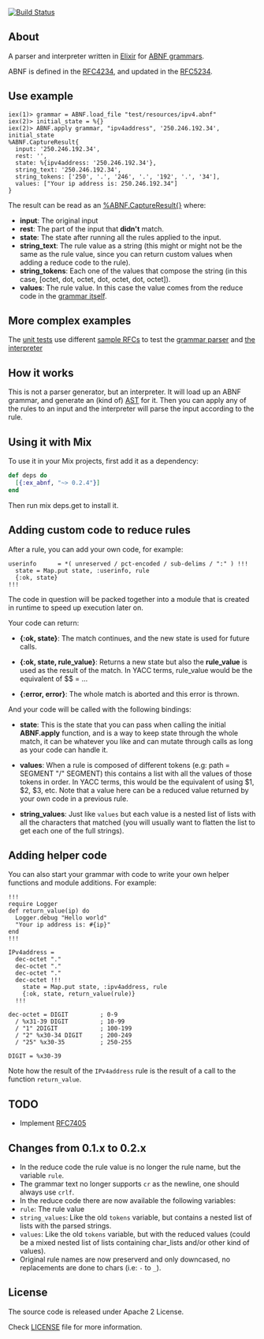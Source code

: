 [![Build Status](https://travis-ci.org/marcelog/ex_abnf.svg)](https://travis-ci.org/marcelog/ex_abnf)

## About

A parser and interpreter written in [Elixir](http://elixir-lang.org/) for [ABNF grammars](https://en.wikipedia.org/wiki/Augmented_Backus%E2%80%93Naur_Form).

ABNF is defined in the [RFC4234](https://tools.ietf.org/html/rfc4234),
and updated in the [RFC5234](https://tools.ietf.org/html/rfc5234).

## Use example

    iex(1)> grammar = ABNF.load_file "test/resources/ipv4.abnf"
    iex(2)> initial_state = %{}
    iex(2)> ABNF.apply grammar, "ipv4address", '250.246.192.34', initial_state
    %ABNF.CaptureResult{
      input: '250.246.192.34',
      rest: '',
      state: %{ipv4address: '250.246.192.34'},
      string_text: '250.246.192.34',
      string_tokens: ['250', '.', '246', '.', '192', '.', '34'],
      values: ["Your ip address is: 250.246.192.34"]
    }

The result can be read as an [%ABNF.CaptureResult{}](https://github.com/marcelog/ex_abnf/blob/master/lib/ex_abnf/capture_result.ex)
where:
 * **input**: The original input
 * **rest**: The part of the input that **didn't** match.
 * **state**: The state after running all the rules applied to the input.
 * **string_text**: The rule value as a string (this might or might not be the same  as the rule value, since you can return custom values when adding a reduce code to the rule).
 * **string_tokens**: Each one of the values that compose the string (in this case, [octet, dot, octet, dot, octet, dot, octet]).
 * **values**: The rule value. In this case the value comes from the reduce code in the [grammar itself](https://github.com/marcelog/ex_abnf/blob/master/test/resources/ipv4.abnf#L6).

## More complex examples

The [unit tests](https://github.com/marcelog/ex_abnf/blob/master/test/ex_abnf_test.exs)
use different [sample RFCs](https://github.com/marcelog/ex_abnf/tree/master/test/resources) to
test the [grammar parser](https://github.com/marcelog/ex_abnf/blob/master/lib/ex_abnf/grammar.ex)
and [the interpreter](https://github.com/marcelog/ex_abnf/blob/master/lib/ex_abnf/interpreter.ex)

## How it works
This is not a parser generator, but an interpreter. It will load up an ABNF
grammar, and generate an (kind of) [AST](http://en.wikipedia.org/wiki/Abstract_syntax_tree)
for it. Then you can apply any of the rules to an input and the interpreter
will parse the input according to the rule.

## Using it with Mix

To use it in your Mix projects, first add it as a dependency:

```elixir
def deps do
  [{:ex_abnf, "~> 0.2.4"}]
end
```
Then run mix deps.get to install it.

## Adding custom code to reduce rules
After a rule, you can add your own code, for example:
```
userinfo      = *( unreserved / pct-encoded / sub-delims / ":" ) !!!
  state = Map.put state, :userinfo, rule
  {:ok, state}
!!!
```

The code in question will be packed together into a module that is created in
runtime to speed up execution later on.

Your code can return:
 * **{:ok, state}**: The match continues, and the new state is used for
 future calls.

 * **{:ok, state, rule_value}**: Returns a new state but also the **rule_value**
 is used as the result of the match. In YACC terms, rule_value would be the
 equivalent of $$ = ...

 * **{:error, error}**: The whole match is aborted and this error is thrown.

And your code will be called with the following bindings:

 * **state**: This is the state that you can pass when calling the initial
 **ABNF.apply** function, and is a way to keep state through the whole match,
 it can be whatever you like and can mutate through calls as long as your code
 can handle it.

 * **values**: When a rule is composed of different tokens
 (e.g: path = SEGMENT "/" SEGMENT) this contains a list with all the values of
 those tokens in order. In YACC terms, this would be the equivalent of using
 $1, $2, $3, etc. Note that a value here can be a reduced value returned by
 your own code in a previous rule.

 * **string_values**: Just like `values` but each value is a nested list of
 lists with all the characters that matched (you will usually want to flatten
 the list to get each one of the full strings).

## Adding helper code
You can also start your grammar with code to write your own helper functions and
module additions. For example:
```
!!!
require Logger
def return_value(ip) do
  Logger.debug "Hello world"
  "Your ip address is: #{ip}"
end
!!!

IPv4address =
  dec-octet "."
  dec-octet "."
  dec-octet "."
  dec-octet !!!
    state = Map.put state, :ipv4address, rule
    {:ok, state, return_value(rule)}
  !!!

dec-octet = DIGIT         ; 0-9
  / %x31-39 DIGIT         ; 10-99
  / "1" 2DIGIT            ; 100-199
  / "2" %x30-34 DIGIT     ; 200-249
  / "25" %x30-35          ; 250-255

DIGIT = %x30-39
```

Note how the result of the `IPv4address` rule is the result of a call to the
function `return_value`.

## TODO
 * Implement [RFC7405](https://tools.ietf.org/html/rfc7405)

## Changes from 0.1.x to 0.2.x
 * In the reduce code the rule value is no longer the rule name, but the
 variable `rule`.
 * The grammar text no longer supports `cr` as the newline, one should always
 use `crlf`.
 * In the reduce code there are now available the following variables:
  * `rule`: The rule value
  * `string_values`: Like the old `tokens` variable, but contains a nested list
  of lists with the parsed strings.
  * `values`: Like the old `tokens` variable, but with the reduced values
  (could be a mixed nested list of lists containing char_lists and/or other
  kind of values).
 * Original rule names are now preserverd and only downcased, no replacements
 are done to chars (i.e: `-` to `_`).

## License
The source code is released under Apache 2 License.

Check [LICENSE](https://github.com/marcelog/ex_abnf/blob/master/LICENSE) file
for more information.
